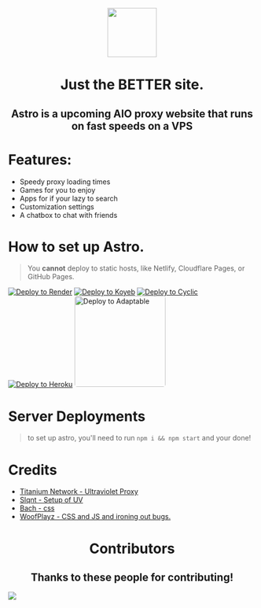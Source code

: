 <p align="center"><img src="https://github.com/GalacticNetwork/astro/blob/main/public/images/astrobanner.png?raw=true" height="100">
</p>
<h1 align="center"><strong>Just the BETTER site.</strong></h1>
<h2 align="center">Astro is a upcoming AIO proxy website that runs on fast speeds on a VPS</h2>

# Features:
- Speedy proxy loading times
- Games for you to enjoy
- Apps for if your lazy to search
- Customization settings
- A chatbox to chat with friends

# How to set up Astro.
> You **cannot** deploy to static hosts, like Netlify, Cloudflare Pages, or GitHub Pages.

[![Deploy to Render](https://binbashbanana.github.io/deploy-buttons/buttons/remade/render.svg)](https://render.com/deploy?repo=https://github.com/galacticnetwork/astro)
[![Deploy to Koyeb](https://binbashbanana.github.io/deploy-buttons/buttons/remade/koyeb.svg)](https://app.koyeb.com/deploy?type=git&repository=github.com/galacticnetwork/astro&branch=main&name=astro)
[![Deploy to Cyclic](https://binbashbanana.github.io/deploy-buttons/buttons/remade/cyclic.svg)](https://app.cyclic.sh/api/app/deploy/galacticnetwork/astro)
<a target="_blank" href="https://heroku.com/deploy/?template=https://github.com/galacticnetwork/astro"><img alt="Deploy to Heroku" src="https://binbashbanana.github.io/deploy-buttons/buttons/remade/heroku.svg"></a>
<a target="_blank" href="https://adaptable.io/app/deploy/new?gitUrl=https://github.com/galacticnetwork/astro"><img alt="Deploy to Adaptable" width="185px" style="border-radius:5px;" src="https://raw.githubusercontent.com/GalacticNetwork/astro/main/adapta.png"></a>

# Server Deployments
> to set up astro, you'll need to run
`npm i && npm start`
and your done!

# Credits

- <a href="//github.com/titaniumnetwork-dev/Ultraviolet">Titanium Network - Ultraviolet Proxy</a>
- <a href="//github.com/slqnt">Slqnt - Setup of UV</a>
- <a href="//github.com/bachwebsite">Bach - css</a>
- <a href="//github.com/woofplayz">WoofPlayz - CSS and JS and ironing out bugs.</a>

<h1 align="center">Contributors</h1>
<h2 align="center">Thanks to these people for contributing!</h2>
<a href="https://github.com/GalacticNetwork/astro/graphs/contributors">
  <img src="https://contrib.rocks/image?repo=GalacticNetwork/astro" />
</a>
